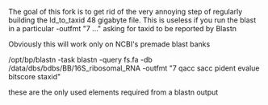 The goal of this fork is to get rid of the very annoying step of regularly building
the Id_to_taxid 48 gigabyte file.
This is useless if you run the blast in a particular -outfmt "7 ..." asking for taxid to be reported by Blastn

Obviously this will work only on NCBI's premade blast banks

/opt/bp/blastn -task blastn -query fs.fa -db /data/dbs/bdbs/BB/16S_ribosomal_RNA -outfmt "7 qacc sacc pident evalue bitscore staxid"

these are the only used elements required from a blastn output
